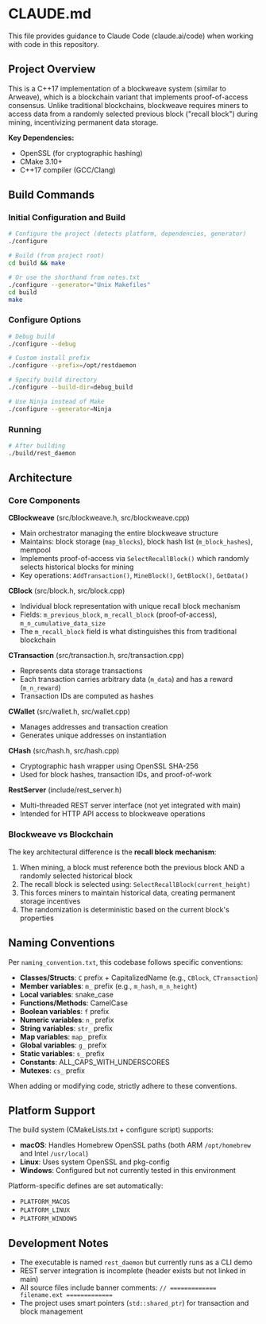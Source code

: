 # CLAUDE.md

This file provides guidance to Claude Code (claude.ai/code) when working with code in this repository.

## Project Overview

This is a C++17 implementation of a blockweave system (similar to Arweave), which is a blockchain variant that implements proof-of-access consensus. Unlike traditional blockchains, blockweave requires miners to access data from a randomly selected previous block ("recall block") during mining, incentivizing permanent data storage.

**Key Dependencies:**
- OpenSSL (for cryptographic hashing)
- CMake 3.10+
- C++17 compiler (GCC/Clang)

## Build Commands

### Initial Configuration and Build

```bash
# Configure the project (detects platform, dependencies, generator)
./configure

# Build (from project root)
cd build && make

# Or use the shorthand from notes.txt
./configure --generator="Unix Makefiles"
cd build
make
```

### Configure Options

```bash
# Debug build
./configure --debug

# Custom install prefix
./configure --prefix=/opt/restdaemon

# Specify build directory
./configure --build-dir=debug_build

# Use Ninja instead of Make
./configure --generator=Ninja
```

### Running

```bash
# After building
./build/rest_daemon
```

## Architecture

### Core Components

**CBlockweave** (src/blockweave.h, src/blockweave.cpp)
- Main orchestrator managing the entire blockweave structure
- Maintains: block storage (`map_blocks`), block hash list (`m_block_hashes`), mempool
- Implements proof-of-access via `SelectRecallBlock()` which randomly selects historical blocks for mining
- Key operations: `AddTransaction()`, `MineBlock()`, `GetBlock()`, `GetData()`

**CBlock** (src/block.h, src/block.cpp)
- Individual block representation with unique recall block mechanism
- Fields: `m_previous_block`, `m_recall_block` (proof-of-access), `m_n_cumulative_data_size`
- The `m_recall_block` field is what distinguishes this from traditional blockchain

**CTransaction** (src/transaction.h, src/transaction.cpp)
- Represents data storage transactions
- Each transaction carries arbitrary data (`m_data`) and has a reward (`m_n_reward`)
- Transaction IDs are computed as hashes

**CWallet** (src/wallet.h, src/wallet.cpp)
- Manages addresses and transaction creation
- Generates unique addresses on instantiation

**CHash** (src/hash.h, src/hash.cpp)
- Cryptographic hash wrapper using OpenSSL SHA-256
- Used for block hashes, transaction IDs, and proof-of-work

**RestServer** (include/rest_server.h)
- Multi-threaded REST server interface (not yet integrated with main)
- Intended for HTTP API access to blockweave operations

### Blockweave vs Blockchain

The key architectural difference is the **recall block mechanism**:
1. When mining, a block must reference both the previous block AND a randomly selected historical block
2. The recall block is selected using: `SelectRecallBlock(current_height)`
3. This forces miners to maintain historical data, creating permanent storage incentives
4. The randomization is deterministic based on the current block's properties

## Naming Conventions

Per `naming_convention.txt`, this codebase follows specific conventions:

- **Classes/Structs**: `C` prefix + CapitalizedName (e.g., `CBlock`, `CTransaction`)
- **Member variables**: `m_` prefix (e.g., `m_hash`, `m_n_height`)
- **Local variables**: snake_case
- **Functions/Methods**: CamelCase
- **Boolean variables**: `f` prefix
- **Numeric variables**: `n_` prefix
- **String variables**: `str_` prefix
- **Map variables**: `map_` prefix
- **Global variables**: `g_` prefix
- **Static variables**: `s_` prefix
- **Constants**: ALL_CAPS_WITH_UNDERSCORES
- **Mutexes**: `cs_` prefix

When adding or modifying code, strictly adhere to these conventions.

## Platform Support

The build system (CMakeLists.txt + configure script) supports:
- **macOS**: Handles Homebrew OpenSSL paths (both ARM `/opt/homebrew` and Intel `/usr/local`)
- **Linux**: Uses system OpenSSL and pkg-config
- **Windows**: Configured but not currently tested in this environment

Platform-specific defines are set automatically:
- `PLATFORM_MACOS`
- `PLATFORM_LINUX`
- `PLATFORM_WINDOWS`

## Development Notes

- The executable is named `rest_daemon` but currently runs as a CLI demo
- REST server integration is incomplete (header exists but not linked in main)
- All source files include banner comments: `// ============= filename.ext =============`
- The project uses smart pointers (`std::shared_ptr`) for transaction and block management
